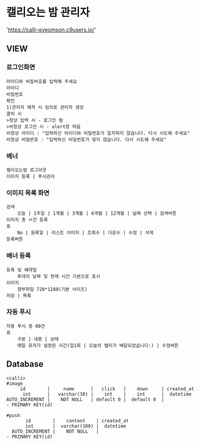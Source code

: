 
<!--     ,-----.,--.                  ,--. ,---.   ,--.,------.  ,------.-->
<!--    '  .--./|  | ,---. ,--.,--. ,-|  || o   \  |  ||  .-.  \ |  .---'-->
<!--    |  |    |  || .-. ||  ||  |' .-. |`..'  |  |  ||  |  \  :|  `--, -->
<!--    '  '--'\|  |' '-' ''  ''  '\ `-' | .'  /   |  ||  '--'  /|  `---.-->
<!--     `-----'`--' `---'  `----'  `---'  `--'    `--'`-------' `------'-->
<!--    ----------------------------------------------------------------- -->


<!--Welcome to your Node.js project on Cloud9 IDE!-->

<!--This chat example showcases how to use `socket.io` with a static `express` server.-->

<!--## Running the server-->

<!--1) Open `server.js` and start the app by clicking on the "Run" button in the top menu.-->

<!--2) Alternatively you can launch the app from the Terminal:-->

<!--    $ node server.js-->

<!--Once the server is running, open the project in the shape of 'https://projectname-username.c9users.io/'. As you enter your name, watch the Users list (on the left) update. Once you press Enter or Send, the message is shared with all connected clients.-->

# 캘리오는 밤 관리자
'https://calli-gyeomson.c9users.io/'
## VIEW
### 로그인화면
    아이디와 비밀버호를 입력해 주세요
    아이디
    비밀번호
    확인
    1)관리자 제작 시 임의로 관리자 생성
    클릭 시
    >정상 입력 시 - 로그인 됨
    >비정상 로그인 시 - alert창 띄움
    비정상 아이디 : "입력하신 아이디와 비밀번호가 일치하지 않습니다. 다시 시도해 주세요"
    비정상 비밀번호 : "입력하신 비밀번호가 맞지 않습니다. 다시 시도해 주세요"
### 베너
    캘리오는밤 로그아웃 
    이미지 등록 | 푸시관리
### 이미지 목록 화면
    검색 
        오늘 | 1주일 | 1개월 | 3개월 | 6개월 | 12개월 | 날짜 선택 | 검색버튼
    이미지 총 ㅁ건 등록
    표
        No | 등록일 | 리스트 이미지 | 조회수 | 다운수 | 수정 | 삭제
    등록버튼
### 배너 등록
    등록 및 예약일 
        투데이 날짜 및 현재 시간 기본으로 표시
    이미지
        첨부파일 720*1280(기본 사이즈)
    저장 | 목록
### 자동 푸시
    자동 푸시 총 00건
    표
        구분 | 내용 | 상태
        매일 유저가 설정된 시간(일1회 | 오늘의 캘리가 배달되었습니다:) | 수정버튼
        
## Database
    <calli>
    #image
         id        |     name      |   click   |    down     | created_at
          int      |   varchar(30) |    int    |    int      |  datetime
    AUTO_INCREMENT |    NOT NULL   | default 0 |  default 0  |
    - PRIMARY KEY(id)
    
    #push
           id        |    content    | created_at
           int       |  varchar(100) |  datetime
      AUTO_INCREMENT |    NOT NULL   |
    - PRIMARY KEY(id)
    
    